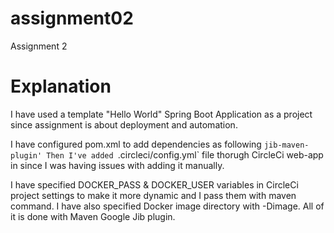 # assignment02
Assignment 2

# Explanation

I have used a template "Hello World" Spring Boot Application as a project since assignment is about deployment and automation.

I have configured pom.xml to add dependencies as following `jib-maven-plugin'
Then I've added `.circleci/config.yml` file thorugh CircleCi web-app in since I was having issues with adding it manually.

      
I have specified DOCKER_PASS & DOCKER_USER variables in CircleCi project settings to make it more dynamic and I pass them with maven command.
I have also specified Docker image directory with -Dimage. 
All of it is done with Maven Google Jib plugin.
